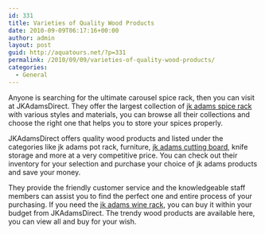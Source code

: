 ```yaml
---
id: 331
title: Varieties of Quality Wood Products
date: 2010-09-09T06:17:16+00:00
author: admin
layout: post
guid: http://aquatours.net/?p=331
permalink: /2010/09/09/varieties-of-quality-wood-products/
categories:
  - General
---
```

Anyone is searching for the ultimate carousel spice rack, then you can visit at JKAdamsDirect. They offer the largest collection of [jk adams spice rack](http://www.jkadamsdirect.com) with various styles and materials, you can browse all their collections and choose the right one that helps you to store your spices properly.

JKAdamsDirect offers quality wood products and listed under the categories like jk adams pot rack, furniture, [jk adams cutting board](http://www.jkadamsdirect.com), knife storage and more at a very competitive price. You can check out their inventory for your selection and purchase your choice of jk adams products and save your money.

They provide the friendly customer service and the knowledgeable staff members can assist you to find the perfect one and entire process of your purchasing. If you need the [jk adams wine rack](http://www.jkadamsdirect.com), you can buy it within your budget from JKAdamsDirect. The trendy wood products are available here, you can view all and buy for your wish.